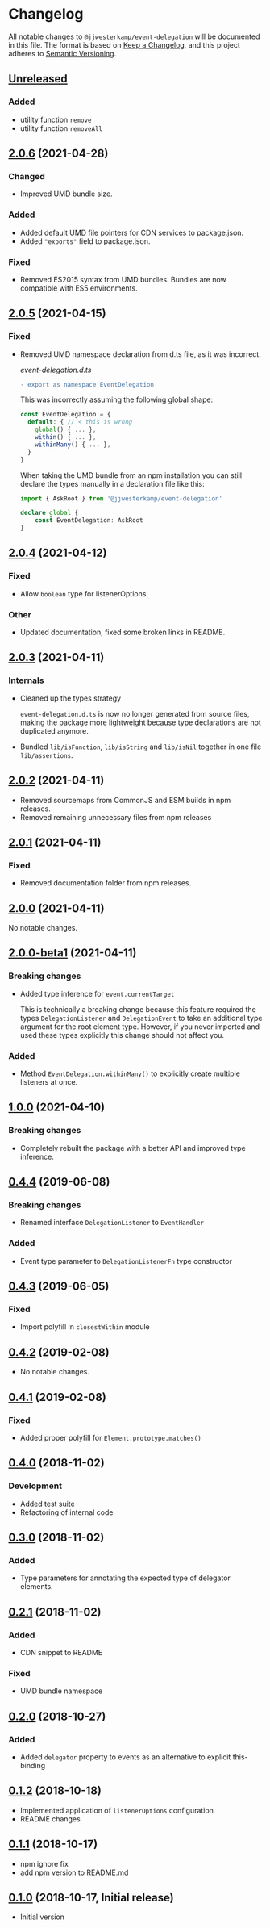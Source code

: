 # Changelog

All notable changes to `@jjwesterkamp/event-delegation` will be documented in this file. The format is based on [Keep a Changelog](https://keepachangelog.com/en/1.0.0/),
and this project adheres to [Semantic Versioning](https://semver.org/spec/v2.0.0.html).

## [Unreleased]

### Added

- utility function `remove`
- utility function `removeAll`

## [2.0.6] (2021-04-28)

### Changed

- Improved UMD bundle size.

### Added

- Added default UMD file pointers for CDN services to package.json.
- Added `"exports"` field to package.json.

### Fixed

- Removed ES2015 syntax from UMD bundles. Bundles are now compatible with ES5 environments.

## [2.0.5] (2021-04-15)

### Fixed

- Removed UMD namespace declaration from d.ts file, as it was incorrect.

  _event-delegation.d.ts_
  ```diff
  - export as namespace EventDelegation
  ```

  This was incorrectly assuming the following global shape:

  ```typescript
  const EventDelegation = {
    default: { // < this is wrong
      global() { ... },
      within() { ... },
      withinMany() { ... },
    }
  }
  ```
  When taking the UMD bundle from an npm installation you can still
  declare the types manually in a declaration file like this:
  ```typescript
  import { AskRoot } from '@jjwesterkamp/event-delegation'

  declare global {
      const EventDelegation: AskRoot
  }
  ```

## [2.0.4] (2021-04-12)

### Fixed

- Allow `boolean` type for listenerOptions.

### Other

- Updated documentation, fixed some broken links in README.

## [2.0.3] (2021-04-11)

### Internals

- Cleaned up the types strategy

  `event-delegation.d.ts` is now no longer generated from source files, making the package more lightweight
  because type declarations are not duplicated anymore.

- Bundled `lib/isFunction`, `lib/isString` and `lib/isNil` together in one file `lib/assertions`.

## [2.0.2] (2021-04-11)

- Removed sourcemaps from CommonJS and ESM builds in npm releases.
- Removed remaining unnecessary files from npm releases

## [2.0.1] (2021-04-11)

### Fixed

- Removed documentation folder from npm releases.

## [2.0.0] (2021-04-11)

No notable changes.

## [2.0.0-beta1] (2021-04-11)

### Breaking changes

- Added type inference for `event.currentTarget`

  This is technically a breaking change because this feature required the types `DelegationListener` and `DelegationEvent`
  to take an additional type argument for the root element type. However, if you never imported and used these types
  explicitly this change should not affect you.

### Added

- Method `EventDelegation.withinMany()` to explicitly create multiple listeners at once.

## [1.0.0] (2021-04-10)

### Breaking changes

- Completely rebuilt the package with a better API and improved type inference.

## [0.4.4] (2019-06-08)

### Breaking changes

- Renamed interface `DelegationListener` to `EventHandler`

### Added

- Event type parameter to `DelegationListenerFn` type constructor

## [0.4.3] (2019-06-05)

### Fixed

- Import polyfill in `closestWithin` module

## [0.4.2] (2019-02-08)

- No notable changes.

## [0.4.1] (2019-02-08)

### Fixed

- Added proper polyfill for `Element.prototype.matches()`

## [0.4.0] (2018-11-02)

### Development

- Added test suite
- Refactoring of internal code

## [0.3.0] (2018-11-02)

### Added

- Type parameters for annotating the expected type of delegator elements.

## [0.2.1] (2018-11-02)

### Added

- CDN snippet to README

### Fixed

- UMD bundle namespace

## [0.2.0] (2018-10-27)

### Added

- Added `delegator` property to events as an alternative to explicit this-binding

## [0.1.2] (2018-10-18)

- Implemented application of `listenerOptions` configuration
- README changes

## [0.1.1] (2018-10-17)

- npm ignore fix
- add npm version to README.md

## [0.1.0] (2018-10-17, Initial release)

- Initial version

[Unreleased]: https://github.com/JJWesterkamp/event-delegation/compare/v2.0.6...HEAD
[2.0.6]: https://github.com/JJWesterkamp/event-delegation/compare/v2.0.5...v2.0.6
[2.0.5]: https://github.com/JJWesterkamp/event-delegation/compare/v2.0.4...v2.0.5
[2.0.4]: https://github.com/JJWesterkamp/event-delegation/compare/v2.0.3...v2.0.4
[2.0.3]: https://github.com/JJWesterkamp/event-delegation/compare/v2.0.2...v2.0.3
[2.0.2]: https://github.com/JJWesterkamp/event-delegation/compare/v2.0.1...v2.0.2
[2.0.1]: https://github.com/JJWesterkamp/event-delegation/compare/v2.0.0...v2.0.1
[2.0.0]: https://github.com/JJWesterkamp/event-delegation/compare/v2.0.0-beta1...v2.0.0
[2.0.0-beta1]: https://github.com/JJWesterkamp/event-delegation/compare/v1.0.0...v2.0.0-beta1
[1.0.0]: https://github.com/JJWesterkamp/event-delegation/compare/v0.4.4...v1.0.0
[0.4.4]: https://github.com/JJWesterkamp/event-delegation/compare/v0.4.3...v0.4.4
[0.4.3]: https://github.com/JJWesterkamp/event-delegation/compare/v0.4.2...v0.4.3
[0.4.2]: https://github.com/JJWesterkamp/event-delegation/compare/v0.4.1...v0.4.2
[0.4.1]: https://github.com/JJWesterkamp/event-delegation/compare/v0.4.0...v0.4.1
[0.4.0]: https://github.com/JJWesterkamp/event-delegation/compare/v0.3.0...v0.4.0
[0.3.0]: https://github.com/JJWesterkamp/event-delegation/compare/v0.2.1...v0.3.0
[0.2.1]: https://github.com/JJWesterkamp/event-delegation/compare/v0.2.0...v0.2.1
[0.2.0]: https://github.com/JJWesterkamp/event-delegation/compare/v0.1.2...v0.2.0
[0.1.2]: https://github.com/JJWesterkamp/event-delegation/compare/v0.1.1...v0.1.2
[0.1.1]: https://github.com/JJWesterkamp/event-delegation/compare/v0.1.0...v0.1.1
[0.1.0]: https://github.com/JJWesterkamp/event-delegation/tree/v0.1.0
